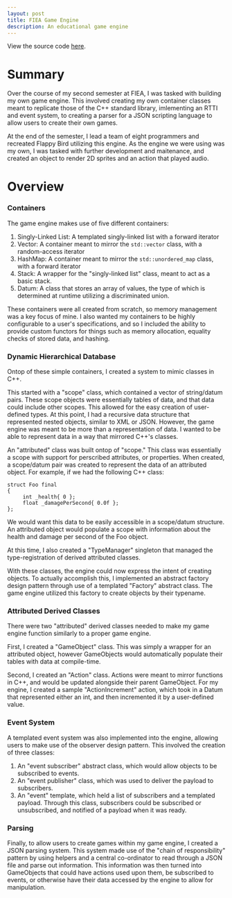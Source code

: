 ```yaml
---
layout: post
title: FIEA Game Engine
description: An educational game engine
---
```


View the source code [here](https://github.com/oliverleighthomas/FIEA-game-engine/).

Summary
=======

Over the course of my second semester at FIEA, I was tasked with building my own game engine. This involved creating my own container classes meant to replicate
those of the C++ standard library, imlementing an RTTI and event system, to creating a parser for a JSON scripting language to allow users to create their
own games.

At the end of the semester, I lead a team of eight programmers and recreated Flappy Bird utilizing this engine. As the engine we were using was my own, I was tasked 
with further development and maitenance, and created an object to render 2D sprites and an action that played audio.

Overview
========

### Containers ###

The game engine makes use of five different containers:

1. Singly-Linked List: A templated singly-linked list with a forward iterator
2. Vector: A container meant to mirror the `std::vector` class, with a random-access iterator
3. HashMap: A container meant to mirror the `std::unordered_map` class, with a forward iterator
4. Stack: A wrapper for the "singly-linked list" class, meant to act as a basic stack.
5. Datum: A class that stores an array of values, the type of which is determined at runtime utilizing a discriminated union.

These containers were all created from scratch, so memory management was a key focus of mine. I also wanted my containers to be highly configurable to a user's specifications, and so
I included the ability to provide custom functors for things such as memory allocation, equality checks of stored data, and hashing.

### Dynamic Hierarchical Database ###

Ontop of these simple containers, I created a system to mimic classes in C++. 

This started with a "scope" class, which contained a vector of string/datum pairs. These scope objects were essentially tables of data, and that data could include other scopes. This allowed
for the easy creation of user-defined types. At this point, I had a recursive data structure that represented nested objects, similar to XML or JSON. However, the game engine was meant to be more
than a representation of data. I wanted to be able to represent data in a way that mirrored C++'s classes.
 
An "attributed" class was built ontop of "scope." This class was essentially a scope with support for perscribed attributes, or properties. When created, a scope/datum pair was created to represent
the data of an attributed object. For example, if we had the following C++ class:

~~~
struct Foo final
{
     int _health{ 0 };
     float _damagePerSecond{ 0.0f };
};
~~~

We would want this data to be easily accessible in a scope/datum structure. An attributed object would populate a scope with information about the health and damage per second of the Foo object. 

At this time, I also created a "TypeManager" singleton that managed the type-registration of derived attributed classes.

With these classes, the engine could now express the intent of creating objects. To actually accomplish this, I implemented an abstract factory design pattern through use of a templated "Factory" abstract 
class. The game engine utilized this factory to create objects by their typename. 

### Attributed Derived Classes ###

There were two "attributed" derived classes needed to make my game engine function similarly to a proper game engine.

First, I created a "GameObject" class. This was simply a wrapper for an attributed object, however GameObjects would automatically populate their tables with data at compile-time.

Second, I created an "Action" class. Actions were meant to mirror functions in C++, and would be updated alongside their parent GameObject. For my engine, I created a sample "ActionIncrement" action,
which took in a Datum that represented either an int, and then incremented it by a user-defined value.

### Event System ###

A templated event system was also implemented into the engine, allowing users to make use of the observer design pattern. This involved the creation of three classes:

1. An "event subscriber" abstract class, which would allow objects to be subscribed to events.
2. An "event publisher" class, which was used to deliver the payload to subscribers.
3. An "event" template, which held a list of subscribers and a templated payload. Through this class, subscribers could be subscribed or unsubscribed, and notified of a payload when it was ready.

### Parsing ###

Finally, to allow users to create games within my game engine, I created a JSON parsing system. This system made use of the "chain of responsibility" pattern by using helpers and a central
co-ordinator to read through a JSON file and parse out information. This information was then turned into GameObjects that could have actions used upon them, be subscribed to events, or 
otherwise have their data accessed by the engine to allow for manipulation.